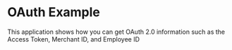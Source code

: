 # OAuth Example

This application shows how you can get OAuth 2.0 information such as the Access Token, Merchant ID, and Employee ID
